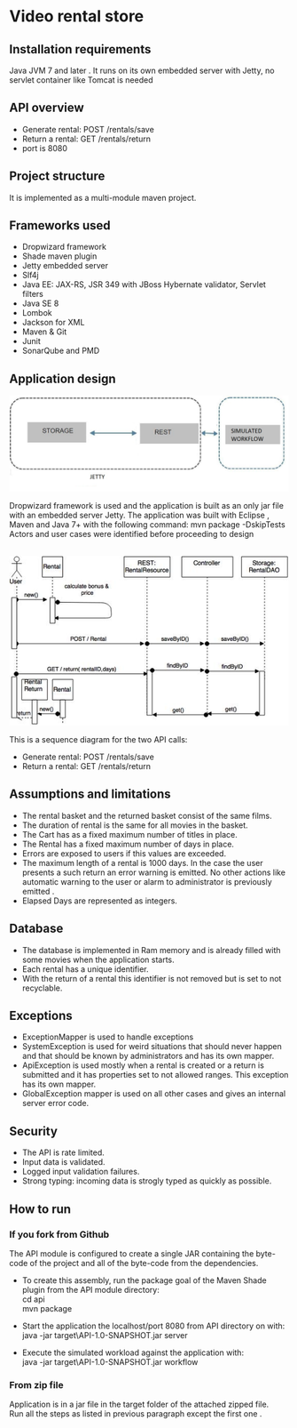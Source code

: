 # Video rental store

## Installation requirements
Java JVM 7 and later .
It runs on its own embedded server with Jetty, no servlet container like Tomcat is needed

## API overview
- Generate rental: POST /rentals/save 
- Return a rental: GET /rentals/return 
- port is 8080  

## Project structure

It is implemented as a multi-module maven project.

## Frameworks used
- Dropwizard framework
- Shade maven plugin
- Jetty embedded server 
- Slf4j
- Java EE: JAX-RS, JSR 349 with JBoss Hybernate validator, Servlet filters
- Java SE 8
- Lombok
- Jackson for XML 
- Maven & Git
- Junit
- SonarQube and PMD

## Application design

![Alt text](res/MOVIE_API.jpg)

Dropwizard framework is used and the application is built as an only jar file with an embedded server Jetty.
The application was built with Eclipse , Maven and Java 7+ with the following command:
mvn package -DskipTests
Actors and user cases were identified before proceeding to design
<br/>
<br/>

![alt text](https://github.com/atdance/moviesrental/blob/master/res/movie_sequence3.jpg?raw=true)

This is a sequence diagram for the two API calls:
- Generate rental: POST /rentals/save 
- Return a rental: GET /rentals/return 

## Assumptions and limitations
- The rental basket and the returned basket consist of the same films.
- The duration of rental is the same for all movies in the basket.
- The Cart has as a fixed maximum number of titles in place.
- The Rental has a fixed maximum number of days in place.
- Errors are exposed to users if this values are exceeded.
- The maximum length of a rental is 1000 days. In the case the user presents a such return an 
error warning is emitted. No other actions like automatic warning to the user or alarm to 
administrator is previously emitted .
- Elapsed Days are represented as integers.

## Database
- The database is implemented in Ram memory and is already filled with some movies when
the application starts.
- Each rental has a unique identifier.
- With the return of a rental this identifier is not removed but is set to not recyclable.

## Exceptions
- ExceptionMapper is used to handle exceptions
- SystemException is used for weird situations that should never happen and that should be 
known by administrators and has its own mapper.
- ApiException is used mostly when a rental is created or a return is submitted and it has properties set to not allowed ranges. This exception has its own mapper.
- GlobalException mapper is used on all other cases and gives an internal server error code. 

## Security
- The API is rate limited.
- Input data is validated.
- Logged input validation failures.
- Strong typing: incoming data is strogly typed as quickly as possible.

## How to run

### If you fork from Github
The  API module is configured to create a single JAR containing the byte-code of the project
 and all of the byte-code from the dependencies.
- To create this assembly, run the package goal of the Maven Shade plugin from the API module directory:
<br> cd api
<br> mvn package
 
- Start the application the localhost/port 8080 from API directory on  with:
<br> java -jar target\API-1.0-SNAPSHOT.jar server 
- Execute the simulated workload against the application with:
<br> java -jar target\API-1.0-SNAPSHOT.jar workflow

### From zip file
Application is in a jar file in the target folder of the attached zipped file. 
<br> Run all the steps as listed in previous paragraph except the first one .